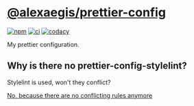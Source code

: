 # [@alexaegis/prettier-config](https://github.com/AlexAegis/js-tooling/tree/master/packages/prettier-config)

[![npm](https://img.shields.io/npm/v/@alexaegis/prettier-config/latest)](https://www.npmjs.com/package/@alexaegis/prettier-config)
[![ci](https://github.com/AlexAegis/js-tooling/actions/workflows/cicd.yml/badge.svg)](https://github.com/AlexAegis/js-tooling/actions/workflows/cicd.yml)
[![codacy](https://app.codacy.com/project/badge/Grade/7939332dc9454dc1b0529e720ff902e6)](https://www.codacy.com/gh/AlexAegis/js-tooling/dashboard?utm_source=github.com&utm_medium=referral&utm_content=AlexAegis/js-tooling&utm_campaign=Badge_Grade)

My prettier configuration.

## Why is there no prettier-config-stylelint?

Stylelint is used, won't they conflict?

[No, because there are no conflicting rules anymore](https://stylelint.io/migration-guide/to-15/#:~:text=Additionally%2C%20you%20may%20no%20longer%20need%20to%20extend%20Prettier%27s%20Stylelint%20config)
